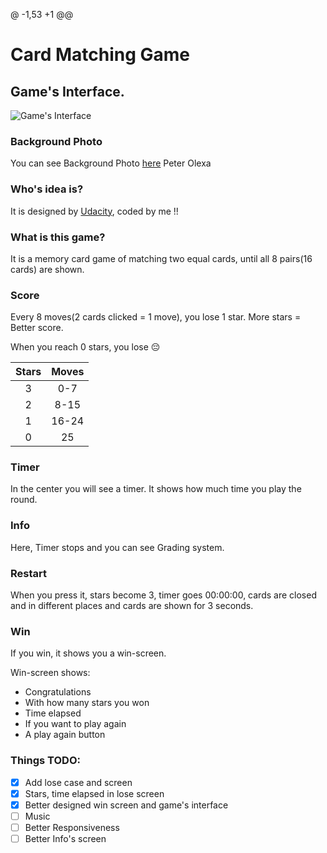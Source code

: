 @ -1,53 +1 @@
# Card Matching Game

## Game's Interface.  

![Game's Interface](https://github.com/AVoudromnianos/Memory-Card-Game/blob/master/Card%20Matching%20Game.png)

### Background Photo
You can see Background Photo [here](https://unsplash.com/photos/mxIGWk111u0)
Peter Olexa
### Who's idea is?
It is designed by [Udacity](https://www.udacity.com/), coded by me !!
### What is this game?
It is a memory card game of matching two equal cards, until all 8 pairs(16 cards) are shown.

### Score
Every 8 moves(2 cards clicked = 1 move), you lose 1 star. More stars = Better score. 

When you reach 0 stars, you lose :pensive:

  |Stars| Moves |
  |:--:|:--:|
  |3|0-7|
  |2| 8-15 |
  |1| 16-24| 
  |0|25|
  
### Timer
In the center you will see a timer. It shows how much time you play the round.

### Info
Here, Timer stops and you can see Grading system.

### Restart
When you press it, stars become 3, timer goes 00:00:00, cards are closed and in different places and cards are shown for 3 seconds.

### Win
If you win, it shows you a win-screen.
 
 Win-screen shows:
  - Congratulations
  - With how many stars you won
  - Time elapsed
  - If you want to play again
  - A play again button

### Things TODO:

  - [x] Add lose case and screen
  - [x] Stars, time elapsed in lose screen
  - [x] Better designed win screen and game's interface
  - [ ] Music
  - [ ] Better Responsiveness
  - [ ] Better Info's screen